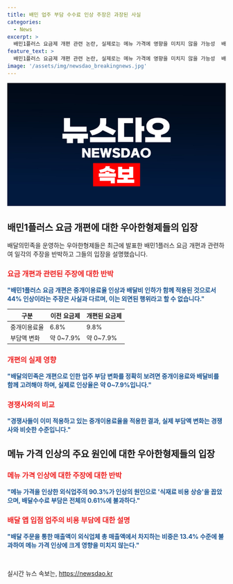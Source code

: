 ```yaml
---
title: 배민 업주 부담 수수료 인상 주장은 과장된 사실
categories:
  - News
excerpt: >
  배민1플러스 요금제 개편 관련 논란, 실제로는 메뉴 가격에 영향을 미치지 않을 가능성  배민의 중개이용료율 인상 논란에 대한 우아한형제들의 반박이 이어지고 있다. 이에 따르면, 배민은 중개이용료율 인상이 메뉴 가격에 큰 영향을 미치지 않는다고 주장하며, 해당 요금제 변경이 배민1플러스에만 영향을 미친다고 강조했다. 또한, 업주 부담 변화를 고려할 때 실제 인상율은 0~7.9% 정도에 불과하다고 설명했다. 이에 대한 업주의 입장과 외식업체의 현황을 고려할 때, 중개이용료율 인상이 메뉴 가격의 주요 원인이라는 주장에는 일부 논란이 있음을 시사한다.
feature_text: >
  배민1플러스 요금제 개편 관련 논란, 실제로는 메뉴 가격에 영향을 미치지 않을 가능성  배민의 중개이용료율 인상 논란에 대한 우아한형제들의 반박이 이어지고 있다. 이에 따르면, 배민은 중개이용료율 인상이 메뉴 가격에 큰 영향을 미치지 않는다고 주장하며, 해당 요금제 변경이 배민1플러스에만 영향을 미친다고 강조했다. 또한, 업주 부담 변화를 고려할 때 실제 인상율은 0~7.9% 정도에 불과하다고 설명했다. 이에 대한 업주의 입장과 외식업체의 현황을 고려할 때, 중개이용료율 인상이 메뉴 가격의 주요 원인이라는 주장에는 일부 논란이 있음을 시사한다.
image: '/assets/img/newsdao_breakingnews.jpg'
---
```


<p><img src="/assets/img/newsdao_breakingnews.jpg" alt="cryptoinkorea 속보" /></p>

<h2 data-ke-size="size26">배민1플러스 요금 개편에 대한 우아한형제들의 입장</h2>

<p data-ke-size="size16">배달의민족을 운영하는 우아한형제들은 최근에 발표한 배민1플러스 요금 개편과 관련하여 일각의 주장을 반박하고 그들의 입장을 설명했습니다.</p>

<h3><b><span style="color: #ee2323;">요금 개편과 관련된 주장에 대한 반박</span></b></h3>

<p data-ke-size="size16"><b><span style="color: #1a5490;">"배민1플러스 요금 개편은 중개이용료율 인상과 배달비 인하가 함께 적용된 것으로서 44% 인상이라는 주장은 사실과 다르며, 이는 외면된 행위라고 할 수 없습니다."</span></b></p>

<table>
    <thead>
        <tr>
            <th scope="col">구분</th>
            <th scope="col">이전 요금제</th>
            <th scope="col">개편된 요금제</th>
        </tr>
    </thead>
    <tbody>
        <tr>
            <td>중개이용료율</td>
            <td>6.8%</td>
            <td>9.8%</td>
        </tr>
        <tr>
            <td>부담액 변화</td>
            <td>약 0~7.9%</td>
            <td>약 0~7.9%</td>
        </tr>
    </tbody>
</table>

<h3><b><span style="color: #ee2323;">개편의 실제 영향</span></b></h3>

<p data-ke-size="size16"><b><span style="color: #1a5490;">"배달의민족은 개편으로 인한 업주 부담 변화를 정확히 보려면 중개이용료와 배달비를 함께 고려해야 하며, 실제로 인상율은 약 0~7.9%입니다."</span></b></p>

<h3><b><span style="color: #ee2323;">경쟁사와의 비교</span></b></h3>

<p data-ke-size="size16"><b><span style="color: #1a5490;">"경쟁사들이 이미 적용하고 있는 중개이용료율을 적용한 결과, 실제 부담액 변화는 경쟁사와 비슷한 수준입니다."</span></b></p>

<h2 data-ke-size="size26">메뉴 가격 인상의 주요 원인에 대한 우아한형제들의 입장</h2>

<h3><b><span style="color: #ee2323;">메뉴 가격 인상에 대한 주장에 대한 반박</span></b></h3>

<p data-ke-size="size16"><b><span style="color: #1a5490;">"메뉴 가격을 인상한 외식업주의 90.3%가 인상의 원인으로 '식재료 비용 상승'을 꼽았으며, 배달수수료 부담은 전체의 0.61%에 불과하다."</span></b></p>

<h3><b><span style="color: #ee2323;">배달 앱 입점 업주의 비용 부담에 대한 설명</span></b></h3>

<p data-ke-size="size16"><b><span style="color: #1a5490;">"배달 주문을 통한 매출액이 외식업체 총 매출액에서 차지하는 비중은 13.4% 수준에 불과하여 메뉴 가격 인상에 크게 영향을 미치지 않는다."</span></b></p>

<p data-ke-size="size16">&nbsp;</p>
실시간 뉴스 속보는, <a href="https://newsdao.kr" rel="dofollow">https://newsdao.kr</a>



